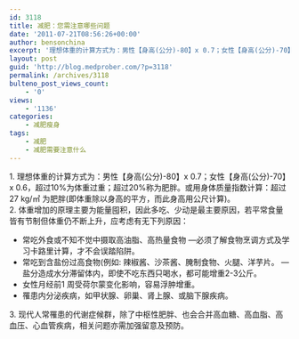 ```yaml
---
id: 3118
title: 减肥：您需注意哪些问题
date: '2011-07-21T08:56:26+00:00'
author: bensonchina
excerpt: '理想体重的计算方式为：男性【身高(公分)-80】x 0.7；女性【身高(公分)-70】x 0.6，超过10%为体重过重；超过20%称为肥胖'
layout: post
guid: 'http://blog.medprober.com/?p=3118'
permalink: /archives/3118
bulteno_post_views_count:
    - '0'
views:
    - '1136'
categories:
    - 减肥瘦身
tags:
    - 减肥
    - 减肥需要注意什么
---
```


1\. 理想体重的计算方式为：男性【身高(公分)-80】x 0.7；女性【身高(公分)-70】x 0.6，超过10%为体重过重；超过20%称为肥胖。或用身体质量指数计算：超过27 kg/㎡ 为肥胖(即体重除以身高的平方，而此身高用公尺计算)。  
2\. 体重增加的原理主要为能量囤积，因此多吃、少动是最主要原因，若平常食量皆有节制但体重仍不断上升，应考虑有无下列原因：

- 常吃外食或不知不觉中摄取高油脂、高热量食物 —必须了解食物烹调方式及学习卡路里计算，才不会误踏陷阱。
- 常吃到含盐份过高食物(例如: 辣椒酱、沙茶酱、腌制食物、火腿、洋芋片。 —盐分造成水分滞留体内，即使不吃东西只喝水，都可能增重2-3公斤。
- 女性月经前1 周受荷尔蒙变化影响，容易浮肿增重。
- 罹患内分泌疾病，如甲状腺、卵巢、肾上腺、或脑下腺疾病。

3\. 现代人常罹患的代谢症候群，除了中枢性肥胖、也会合并高血糖、高血脂、高血压、心血管疾病，相关问题亦需加强留意及预防。